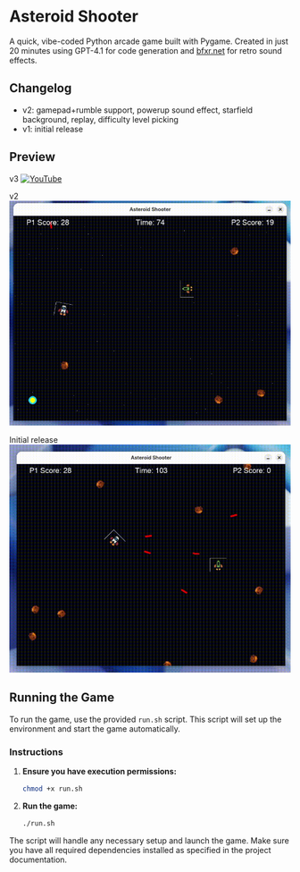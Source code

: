 # Asteroid Shooter
A quick, vibe-coded Python arcade game built with Pygame. Created in just 20 minutes using GPT-4.1 for code generation and [bfxr.net](https://www.bfxr.net/) for retro sound effects.

## Changelog
- v2: gamepad+rumble support, powerup sound effect, starfield background, replay, difficulty level picking
- v1: initial release

## Preview
v3
[![YouTube](https://img.youtube.com/vi/qAgukJtbTuo/hqdefault.jpg)](https://youtu.be/qAgukJtbTuo)

v2
![v2](demo/demo-v2.gif)

Initial release
![v1](demo/demo.gif)

## Running the Game

To run the game, use the provided `run.sh` script. This script will set up the environment and start the game automatically.

### Instructions

1. **Ensure you have execution permissions:**
    ```bash
    chmod +x run.sh
    ```

2. **Run the game:**
    ```bash
    ./run.sh
    ```

The script will handle any necessary setup and launch the game. Make sure you have all required dependencies installed as specified in the project documentation.

